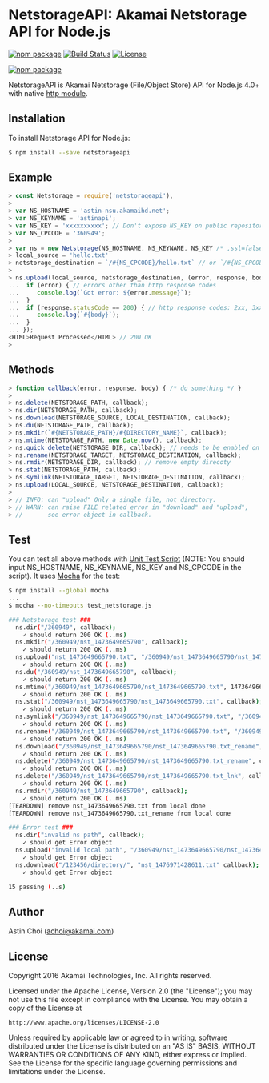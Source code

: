 NetstorageAPI: Akamai Netstorage API for Node.js
================================================

[![npm package](https://badge.fury.io/js/netstorageapi.svg)](https://badge.fury.io/js/netstorageapi)
[![Build Status](https://travis-ci.org/akamai-open/NetStorageKit-Node.svg?branch=master)](https://travis-ci.org/akamai-open/NetStorageKit-Node)
[![License](http://img.shields.io/:license-apache-blue.svg)](https://github.com/akamai-open/NetStorageKit-Node/blob/master/LICENSE)
  
[![npm package](https://nodei.co/npm/netstorageapi.png?downloads=true&downloadRank=true&stars=true)](https://nodei.co/npm/netstorageapi/)
  
NetstorageAPI is Akamai Netstorage (File/Object Store) API for Node.js 4.0+ with native [http module](https://nodejs.org/api/http.html).
  
  
Installation
------------

To install Netstorage API for Node.js:  

```bash
$ npm install --save netstorageapi
```
  
  
Example
-------

```javascript
> const Netstorage = require('netstorageapi'),
> 
> var NS_HOSTNAME = 'astin-nsu.akamaihd.net';
> var NS_KEYNAME = 'astinapi';
> var NS_KEY = 'xxxxxxxxxx'; // Don't expose NS_KEY on public repository.
> var NS_CPCODE = '360949';
> 
> var ns = new Netstorage(NS_HOSTNAME, NS_KEYNAME, NS_KEY /* ,ssl=false */); // default
> local_source = 'hello.txt'
> netstorage_destination = `/#{NS_CPCODE}/hello.txt` // or `/#{NS_CPCODE}/` is same.
>
> ns.upload(local_source, netstorage_destination, (error, response, body) => {
...  if (error) { // errors other than http response codes
...     console.log(`Got error: ${error.message}`);
...  }
...  if (response.statusCode == 200) { // http response codes: 2xx, 3xx, 4xx, 5xx
...     console.log(`#{body}`);
...  }
... });
<HTML>Request Processed</HTML> // 200 OK
>
```
  
  
Methods
-------

```javascript
> function callback(error, response, body) { /* do something */ }
>
> ns.delete(NETSTORAGE_PATH, callback);
> ns.dir(NETSTORAGE_PATH, callback);
> ns.download(NETSTORAGE_SOURCE, LOCAL_DESTINATION, callback);
> ns.du(NETSTORAGE_PATH, callback);
> ns.mkdir(`#{NETSTORAGE_PATH}/#{DIRECTORY_NAME}`, callback);
> ns.mtime(NETSTORAGE_PATH, new Date.now(), callback);
> ns.quick_delete(NETSTORAGE_DIR, callback); // needs to be enabled on the CP Code
> ns.rename(NETSTORAGE_TARGET, NETSTORAGE_DESTINATION, callback);
> ns.rmdir(NETSTORAGE_DIR, callback); // remove empty direcoty
> ns.stat(NETSTORAGE_PATH, callback);
> ns.symlink(NETSTORAGE_TARGET, NETSTORAGE_DESTINATION, callback);
> ns.upload(LOCAL_SOURCE, NETSTORAGE_DESTINATION, callback);
>  
> // INFO: can "upload" Only a single file, not directory.
> // WARN: can raise FILE related error in "download" and "upload",
> //       see error object in callback.
```
  
  
Test
----
You can test all above methods with [Unit Test Script](https://github.com/AstinCHOI/NetStorageKit-Node/blob/master/test_netstorage.js) (NOTE: You should input NS_HOSTNAME, NS_KEYNAME, NS_KEY and NS_CPCODE in the script). It uses [Mocha](https://mochajs.org/) for the test:


```bash
$ npm install --global mocha
...
$ mocha --no-timeouts test_netstorage.js

### Netstorage test ###
  ns.dir("/360949", callback);
    ✓ should return 200 OK (..ms)
  ns.mkdir("/360949/nst_1473649665790", callback);
    ✓ should return 200 OK (..ms)
  ns.upload("nst_1473649665790.txt", "/360949/nst_1473649665790/nst_1473649665790.txt" callback);
    ✓ should return 200 OK (..ms)
  ns.du("/360949/nst_1473649665790", callback);
    ✓ should return 200 OK (..ms)
  ns.mtime("/360949/nst_1473649665790/nst_1473649665790.txt", 1473649665794, callback);
    ✓ should return 200 OK (..ms)
  ns.stat("/360949/nst_1473649665790/nst_1473649665790.txt", callback);
    ✓ should return 200 OK (..ms)
  ns.symlink("/360949/nst_1473649665790/nst_1473649665790.txt", "/360949/nst_1473649665790/nst_1473649665790.txt_lnk", callback);
    ✓ should return 200 OK (..ms)
  ns.rename("/360949/nst_1473649665790/nst_1473649665790.txt", "/360949/nst_1473649665790/nst_1473649665790.txt_rename", callback);
    ✓ should return 200 OK (..ms)
  ns.download("/360949/nst_1473649665790/nst_1473649665790.txt_rename", callback);
    ✓ should return 200 OK (..ms)
  ns.delete("/360949/nst_1473649665790/nst_1473649665790.txt_rename", callback);
    ✓ should return 200 OK (..ms)
  ns.delete("/360949/nst_1473649665790/nst_1473649665790.txt_lnk", callback);
    ✓ should return 200 OK (..ms)
  ns.rmdir("/360949/nst_1473649665790", callback);
    ✓ should return 200 OK (..ms)
[TEARDOWN] remove nst_1473649665790.txt from local done
[TEARDOWN] remove nst_1473649665790.txt_rename from local done

### Error test ###
  ns.dir("invalid ns path", callback);
    ✓ should get Error object
  ns.upload("invalid local path", "/360949/nst_1473649665790/nst_1473649665790.txt" callback);
    ✓ should get Error object
  ns.download("/123456/directory/", "nst_1476971428611.txt" callback);
    ✓ should get Error object

15 passing (..s)
```
  
  
Author
------

Astin Choi (achoi@akamai.com)  
  
  
License
-------

Copyright 2016 Akamai Technologies, Inc.  All rights reserved.

Licensed under the Apache License, Version 2.0 (the "License");
you may not use this file except in compliance with the License.
You may obtain a copy of the License at

    http://www.apache.org/licenses/LICENSE-2.0

Unless required by applicable law or agreed to in writing, software
distributed under the License is distributed on an "AS IS" BASIS,
WITHOUT WARRANTIES OR CONDITIONS OF ANY KIND, either express or implied.
See the License for the specific language governing permissions and
limitations under the License.